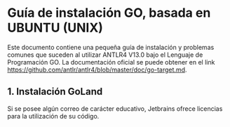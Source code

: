 # Guía de instalación GO, basada en UBUNTU (UNIX)
Este documento contiene una pequeña guía de instalación y problemas comunes que suceden al utilizar ANTLR4 V13.0 bajo el Lenguaje de Programación GO.
La documentación oficial se puede obtener en el link https://github.com/antlr/antlr4/blob/master/doc/go-target.md. 

## 1. Instalación GoLand 
Si se posee algún correo de carácter educativo, Jetbrains ofrece licencias para la utilización de su código. 

